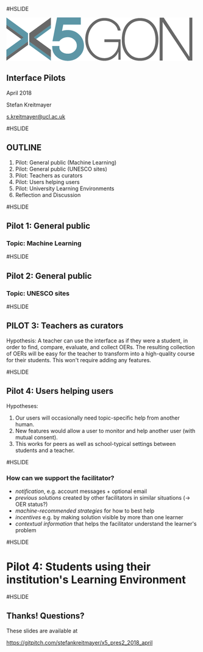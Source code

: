 #HSLIDE

![Logo](images/x5gon_logo.png)

## Interface Pilots

April 2018

Stefan Kreitmayer

s.kreitmayer@ucl.ac.uk

#HSLIDE

## OUTLINE
1. Pilot: General public (Machine Learning)
2. Pilot: General public (UNESCO sites)
3. Pilot: Teachers as curators
4. Pilot: Users helping users
5. Pilot: University Learning Environments
6. Reflection and Discussion

#HSLIDE

## Pilot 1: General public
### Topic: Machine Learning

#HSLIDE

## Pilot 2: General public
### Topic: UNESCO sites

#HSLIDE

## PILOT 3: Teachers as curators

Hypothesis: A teacher can use the interface as if they were a student, in order to find, compare, evaluate, and collect OERs. The resulting collection of OERs will be easy for the teacher to transform into a high-quality course for their students. This won't require adding any features.

#HSLIDE

## Pilot 4: Users helping users

Hypotheses:

1. Our users will occasionally need topic-specific help from another human.
2. New features would allow a user to monitor and help another user (with mutual consent).
3. This works for peers as well as school-typical settings between students and a teacher.

#HSLIDE

### How can we support the facilitator?

* _notification_, e.g. account messages + optional email
* _previous solutions_ created by other facilitators in similar situations (-> OER status?)
* _machine-recommended strategies_ for how to best help
* _incentives_ e.g. by making solution visible by more than one learner
* _contextual information_ that helps the facilitator understand the learner's problem

#HSLIDE

# Pilot 4: Students using their institution's Learning Environment

#HSLIDE

## Thanks! Questions?

These slides are available at

https://gitpitch.com/stefankreitmayer/x5_pres2_2018_april
